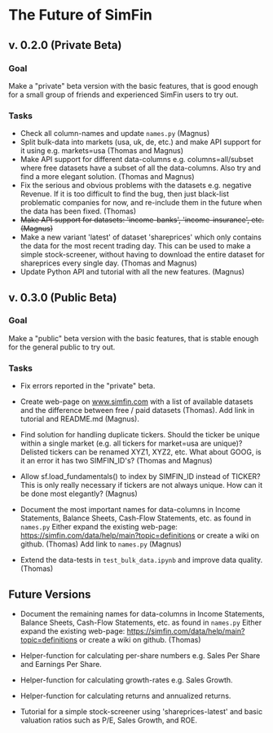 # The Future of SimFin

## v. 0.2.0 (Private Beta)

### Goal

Make a "private" beta version with the basic features, that is good
enough for a small group of friends and experienced SimFin users to try out.

### Tasks

-   Check all column-names and update `names.py` (Magnus)
-   Split bulk-data into markets (usa, uk, de, etc.) and make API support
    for it using e.g. markets=usa (Thomas and Magnus)
-   Make API support for different data-columns e.g. columns=all/subset
    where free datasets have a subset of all the data-columns. Also try
    and find a more elegant solution. (Thomas and Magnus)
-   Fix the serious and obvious problems with the datasets e.g. negative
    Revenue. If it is too difficult to find the bug, then just black-list
    problematic companies for now, and re-include them in the future when
    the data has been fixed. (Thomas)
-   <del>Make API support for datasets: 'income-banks', 'income-insurance', etc. (Magnus)</del>
-   Make a new variant 'latest' of dataset 'shareprices' which only contains
    the data for the most recent trading day. This can be used to make a
    simple stock-screener, without having to download the entire dataset
    for shareprices every single day. (Thomas and Magnus)
-   Update Python API and tutorial with all the new features. (Magnus)


## v. 0.3.0 (Public Beta)

### Goal

Make a "public" beta version with the basic features, that is stable enough
for the general public to try out.

### Tasks

-   Fix errors reported in the "private" beta.

-   Create web-page on www.simfin.com with a list of available datasets
    and the difference between free / paid datasets (Thomas).
    Add link in tutorial and README.md (Magnus).

-   Find solution for handling duplicate tickers. Should the ticker be
    unique within a single market (e.g. all tickers for market=usa are
    unique)? Delisted tickers can be renamed XYZ1, XYZ2, etc. What
    about GOOG, is it an error it has two SIMFIN_ID's? (Thomas and Magnus)

-   Allow sf.load_fundamentals() to index by SIMFIN_ID instead of TICKER?
    This is only really necessary if tickers are not always unique.
    How can it be done most elegantly? (Magnus)

-   Document the most important names for data-columns in Income Statements,
    Balance Sheets, Cash-Flow Statements, etc. as found in `names.py`
    Either expand the existing web-page: https://simfin.com/data/help/main?topic=definitions
    or create a wiki on github. (Thomas) Add link to `names.py` (Magnus)
    
-   Extend the data-tests in `test_bulk_data.ipynb` and improve data
    quality. (Thomas)


## Future Versions

-   Document the remaining names for data-columns in Income Statements,
    Balance Sheets, Cash-Flow Statements, etc. as found in `names.py`
    Either expand the existing web-page: https://simfin.com/data/help/main?topic=definitions
    or create a wiki on github. (Thomas)

-   Helper-function for calculating per-share numbers e.g. Sales Per Share
    and Earnings Per Share.

-   Helper-function for calculating growth-rates e.g. Sales Growth.

-   Helper-function for calculating returns and annualized returns.

-   Tutorial for a simple stock-screener using 'shareprices-latest'
    and basic valuation ratios such as P/E, Sales Growth, and ROE.
